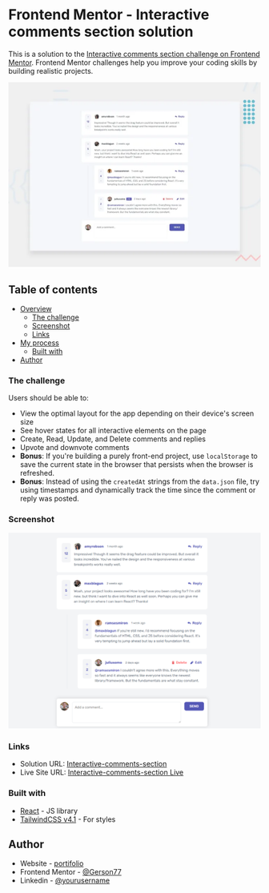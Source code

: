 # Frontend Mentor - Interactive comments section solution

This is a solution to the [Interactive comments section challenge on Frontend Mentor](https://www.frontendmentor.io/challenges/interactive-comments-section-iG1RugEG9). Frontend Mentor challenges help you improve your coding skills by building realistic projects. 

![](./src/assets/preview.webp)

## Table of contents

- [Overview](#overview)
  - [The challenge](#the-challenge)
  - [Screenshot](#screenshot)
  - [Links](#links)
- [My process](#my-process)
  - [Built with](#built-with)
- [Author](#author)


### The challenge

Users should be able to:

- View the optimal layout for the app depending on their device's screen size
- See hover states for all interactive elements on the page
- Create, Read, Update, and Delete comments and replies
- Upvote and downvote comments
- **Bonus**: If you're building a purely front-end project, use `localStorage` to save the current state in the browser that persists when the browser is refreshed.
- **Bonus**: Instead of using the `createdAt` strings from the `data.json` file, try using timestamps and dynamically track the time since the comment or reply was posted.

### Screenshot

![](./src/assets/full-project-comments.png)


### Links

- Solution URL: [Interactive-comments-section](https://github.com/Gerson77/Interactive-comments-section)
- Live Site URL: [Interactive-comments-section Live](https://your-live-site-url.com)

### Built with

- [React](https://reactjs.org/) - JS library
- [TailwindCSS v4.1](https://tailwindcss.com/) - For styles

## Author

- Website - [portifolio](https://www.your-site.com)
- Frontend Mentor - [@Gerson77](https://www.frontendmentor.io/profile/Gerson77)
- Linkedin - [@yourusername](https://linkedin/in/gerson-santos-silva)

